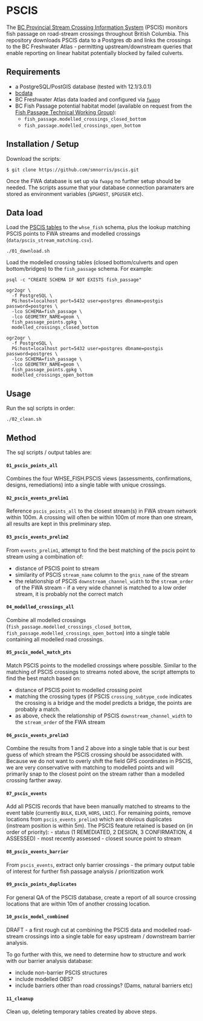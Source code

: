 # PSCIS

The [BC Provincial Stream Crossing Information System](https://www2.gov.bc.ca/gov/content/environment/natural-resource-stewardship/land-based-investment/investment-categories/fish-passage) (PSCIS) monitors fish passage on road-stream crossings throughout British Columbia. This repository downloads  PSCIS data to a Postgres db and links the crossings to the BC Freshwater Atlas - permitting upstream/downstream queries that enable  reporting on linear habitat potentially blocked by failed culverts.

## Requirements

- a PostgreSQL/PostGIS database (tested with 12.1/3.0.1)
- [bcdata](https://github.com/smnorris/bcdata)
- BC Freshwater Atlas data loaded and configured via [`fwapg`](https://github.com/smnorris/fwapg)
- BC Fish Passage potential habitat model (available on request from the [Fish Passage Technical Working Group](https://www2.gov.bc.ca/gov/content/environment/plants-animals-ecosystems/fish/fish-passage)):
    + `fish_passage.modelled_crossings_closed_bottom`
    + `fish_passage.modelled_crossings_open_bottom`


## Installation / Setup

Download the scripts:

    $ git clone https://github.com/smnorris/pscis.git

Once the FWA database is set up via `fwapg` no further setup should be needed.
The scripts assume that your database connection paramaters are stored as environment variables (`$PGHOST`, `$PGUSER` etc).

## Data load

Load the [PSCIS tables](https://catalogue.data.gov.bc.ca/dataset?q=pscis) to the `whse_fish` schema, plus the lookup matching PSCIS points to FWA streams and modelled crossings (`data/pscis_stream_matching.csv`).

    ./01_download.sh

Load the modelled crossing tables (closed bottom/culverts and open bottom/bridges) to the `fish_passage` schema. For example:

```
psql -c "CREATE SCHEMA IF NOT EXISTS fish_passage"

ogr2ogr \
  -f PostgreSQL \
  PG:host=localhost port=5432 user=postgres dbname=postgis password=postgres \
  -lco SCHEMA=fish_passage \
  -lco GEOMETRY_NAME=geom \
  fish_passage_points.gpkg \
  modelled_crossings_closed_bottom

ogr2ogr \
  -f PostgreSQL \
  PG:host=localhost port=5432 user=postgres dbname=postgis password=postgres \
  -lco SCHEMA=fish_passage \
  -lco GEOMETRY_NAME=geom \
  fish_passage_points.gpkg \
  modelled_crossings_open_bottom
```

## Usage

Run the sql scripts in order:

    ./02_clean.sh

## Method

The sql scripts / output tables are:

#### `01_pscis_points_all`

Combines the four WHSE_FISH.PSCIS views (assessments, confirmations, designs, remediations) into a single table with unique crossings.

#### `02_pscis_events_prelim1`

Reference `pscis_points_all` to the closest stream(s) in FWA stream network within 100m. A crossing will often be within 100m of more than one stream, all results are kept in this preliminary step.

#### `03_pscis_events_prelim2`

From `events_prelim1`, attempt to find the best matching of the pscis point to stream using a combination of:

- distance of PSCIS point to stream
- similarity of PSCIS `stream_name` column to the `gnis_name` of the stream
- the relationship of PSCIS `downstream_channel_width` to the `stream_order` of the FWA stream - if a very wide channel is matched to a low order stream, it is probably not the correct match

#### `04_modelled_crossings_all`

Combine all modelled crossings (`fish_passage.modelled_crossings_closed_bottom`, `fish_passage.modelled_crossings_open_bottom`) into a single table containing all modelled road crossings.


#### `05_pscis_model_match_pts`

Match PSCIS points to the modelled crossings where possible. Similar to the matching of PSCIS crossings to streams noted above, the script attempts to find the best match based on:

- distance of PSCIS point to modelled crossing point
- matching the crossing types (if PSCIS `crossing_subtype_code` indicates the crossing is a bridge and the model predicts a bridge, the points are probably a match.
- as above, check the relationship of PSCIS `downstream_channel_width` to the `stream_order` of the FWA stream

#### `06_pscis_events_prelim3`

Combine the results from 1 and 2 above into a single table that is our best guess of which stream the PSCIS crossing should be associdated with. Because we do not want to overly shift the field GPS coordinates in PSCIS, we are very conservative with matching to modelled points and will primarily snap to the closest point on the stream rather than a modelled crossing farther away.

#### `07_pscis_events`

Add all PSCIS records that have been manually matched to streams to the event table (currently `BULK`, `ELKR`, `HORS`, `LNIC`). For remaining points, remove locations from `pscis_events_prelim3` which are obvious duplicates (instream position is within 5m). The PSCIS feature retained is based on (in order of priority):
    - status (1 REMEDIATED, 2 DESIGN, 3 CONFIRMATION, 4 ASSESSED)
    - most recently assessed
    - closest source point to stream

#### `08_pscis_events_barrier`

From `pscis_events`, extract only barrier crossings - the primary output table of interest for further fish passage analysis / prioritization work

#### `09_pscis_points_duplicates`

For general QA of the PSCIS database, create a report of all source crossing locations that are within 10m of another crossing location.

#### `10_pscis_model_combined`

DRAFT - a first rough cut at combining the PSCIS data and modelled road-stream crossings into a single table for easy upstream / downstream barrier analysis.

To go further with this, we need to determine how to structure and work with our barrier analysis database:
 - include non-barrier PSCIS structures
 - include modelled OBS?
 - include barriers other than road crossings? (Dams, natural barriers etc)

#### `11_cleanup`
Clean up, deleting temporary tables created by above steps.
